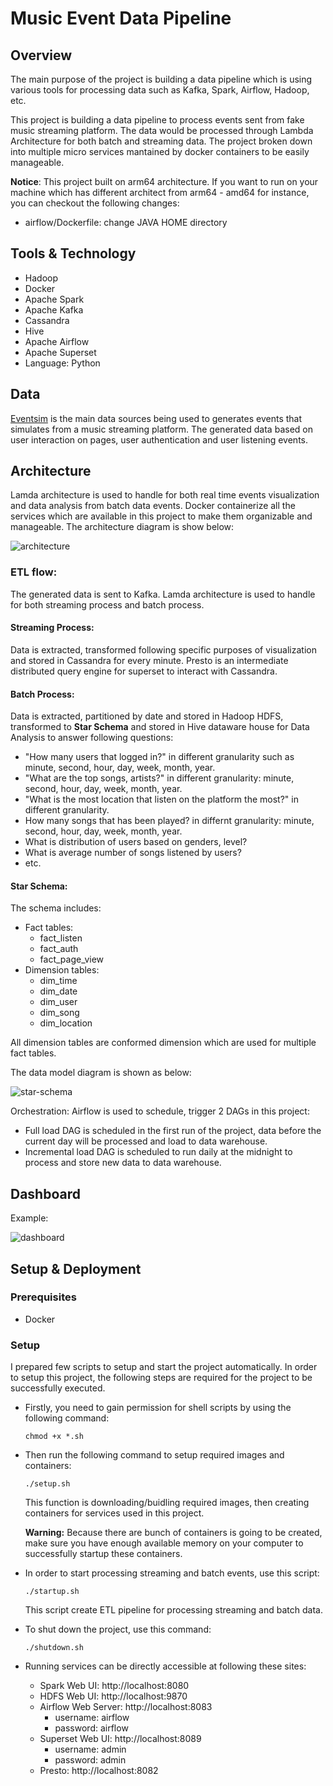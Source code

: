 # **Music Event Data Pipeline**
## **Overview**
The main purpose of the project is building a data pipeline which is using various tools for processing data such as Kafka, Spark, Airflow, Hadoop, etc. 

This project is building a data pipeline to process events sent from fake music streaming platform. The data would be processed through Lambda Architecture for both batch and streaming data. The project broken down into multiple micro services mantained by docker containers to be easily manageable.

**Notice**: This project built on arm64 architecture. If you want to run on your machine which has different architect from arm64 - amd64 for instance, you can checkout the following changes:
- airflow/Dockerfile: change JAVA HOME directory
## **Tools & Technology**
- Hadoop
- Docker
- Apache Spark
- Apache Kafka
- Cassandra
- Hive
- Apache Airflow
- Apache Superset
- Language: Python

## **Data**
[Eventsim](https://github.com/Interana/eventsim) is the main data sources being used to generates events that simulates from a music streaming platform. The generated data based on user interaction on pages, user authentication and user listening events. 

## **Architecture**
Lamda architecture is used to handle for both real time events visualization and data analysis from batch data events. Docker containerize all the services which are available in this project to make them organizable and manageable. The architecture diagram is show below:

![architecture](images/architecture.jpg)

### **ETL flow**:
The generated data is sent to Kafka. Lamda architecture is used to handle for both streaming process and batch process.
#### **Streaming Process**: 
Data is extracted, transformed following specific purposes of visualization and stored in Cassandra for every minute. Presto is an intermediate distributed query engine for superset to interact with Cassandra.

#### **Batch Process**: 
Data is extracted, partitioned by date and stored in Hadoop HDFS, transformed to **Star Schema**  and stored in Hive dataware house for Data Analysis to answer following questions:
* "How many users that logged in?" in different granularity such as minute, second, hour, day, week, month, year.
* "What are the top songs, artists?" in different granularity: minute, second, hour, day, week, month, year.
* "What is the most location that listen on the platform the most?" in different granularity.
* How many songs that has been played? in differnt granularity: minute, second, hour, day, week, month, year.
* What is distribution of users based on genders, level?
* What is average number of songs listened by users?
* etc.

#### Star Schema:
The schema includes:
* Fact tables:
    * fact_listen
    * fact_auth
    * fact_page_view
* Dimension tables:
    * dim_time
    * dim_date
    * dim_user
    * dim_song
    * dim_location

All dimension tables are conformed dimension which are used for multiple fact tables.

The data model diagram is shown as below:

![star-schema](images/star_schema.jpg)

Orchestration:
Airflow is used to schedule, trigger 2 DAGs in this project:
* Full load DAG is scheduled in the first run of the project, data before the current day will be processed and load to data warehouse.
* Incremental load DAG is scheduled to run daily at the midnight to process and store new data to data warehouse.

## **Dashboard**

Example:

![dashboard](images/dashboard.jpg)

## **Setup & Deployment**

### Prerequisites
- Docker

### Setup
I prepared few scripts to setup and start the project automatically. In order to setup this project, the following steps are required for the project to be successfully executed.

* Firstly, you need to gain permission for shell scripts by using the following command:
    ```
    chmod +x *.sh
    ```

* Then run the following command to setup required images and containers:
    ```
    ./setup.sh
    ```
    This function is downloading/buidling required images, then creating containers for services used in this project. </br>
    
    **Warning:** Because there are bunch of containers is going to be created, make sure you have enough available memory on your computer to successfully startup these containers.

* In order to start processing streaming and batch events, use this script:
    ```
    ./startup.sh
    ```
    This script create ETL pipeline for processing streaming and batch data.

* To shut down the project, use this command:
    ```
    ./shutdown.sh
    ```

* Running services can be directly accessible at following these sites:
    * Spark Web UI: http://localhost:8080
    * HDFS Web UI: http://localhost:9870
    * Airflow Web Server: http://localhost:8083
        * username: airflow
        * password: airflow
    * Superset Web UI: http://localhost:8089
        * username: admin
        * password: admin
    * Presto: http://localhost:8082
